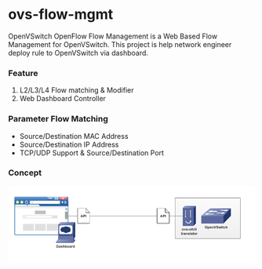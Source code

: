 # ovs-flow-mgmt
OpenVSwitch OpenFlow Flow Management is a Web Based Flow Management for OpenVSwitch. This project is help network engineer deploy rule to OpenVSwitch via dashboard.

### Feature
1. L2/L3/L4 Flow matching & Modifier
1. Web Dashboard Controller

### Parameter Flow Matching
- Source/Destination MAC Address 
- Source/Destination IP Address
- TCP/UDP Support & Source/Destination Port

### Concept
![alt text](https://raw.githubusercontent.com/zufardhiyaulhaq/ovs-flow-mgmt/master/images/concept.png)